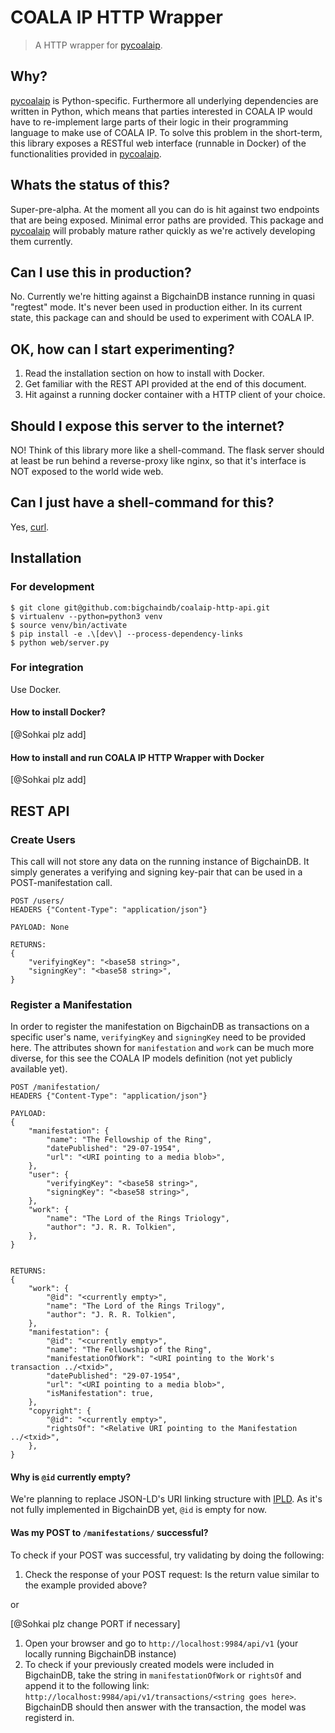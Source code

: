 # COALA IP HTTP Wrapper

> A HTTP wrapper for [pycoalaip](https://github.com/bigchaindb/pycoalaip).


## Why?

[pycoalaip](https://github.com/bigchaindb/pycoalaip) is Python-specific.
Furthermore all underlying dependencies are written in Python, which means
that parties interested in COALA IP would have to re-implement large parts of
their logic in their programming language to make use of COALA IP.
To solve this problem in the short-term, this library exposes a RESTful web
interface (runnable in Docker) of the functionalities provided in
[pycoalaip](https://github.com/bigchaindb/pycoalaip).


## Whats the status of this?

Super-pre-alpha. At the moment all you can do is hit against two endpoints that
are being exposed. Minimal error paths are provided.
This package and [pycoalaip](https://github.com/bigchaindb/pycoalaip)
will probably mature rather quickly as we're actively developing them
currently.


## Can I use this in production?

No. Currently we're hitting against a BigchainDB instance running in
quasi "regtest" mode. It's never been used in production either.
In its current state, this package can and should be used to experiment with
COALA IP.


## OK, how can I start experimenting?

1. Read the installation section on how to install with Docker.
2. Get familiar with the REST API provided at the end of this document.
3. Hit against a running docker container with a HTTP client of your choice.


## Should I expose this server to the internet?

NO! Think of this library more like a shell-command. The flask server should at
least be run behind a reverse-proxy like nginx, so that it's interface is NOT
exposed to the world wide web.


## Can I just have a shell-command for this?

Yes, [curl](https://curl.haxx.se/).


## Installation


### For development

```
$ git clone git@github.com:bigchaindb/coalaip-http-api.git
$ virtualenv --python=python3 venv
$ source venv/bin/activate
$ pip install -e .\[dev\] --process-dependency-links
$ python web/server.py
```

### For integration

Use Docker.


#### How to install Docker?
[@Sohkai plz add]


#### How to install and run COALA IP HTTP Wrapper with Docker
[@Sohkai plz add]


## REST API


### Create Users

This call will not store any data on the running instance of BigchainDB.
It simply generates a verifying and signing key-pair that can be used in a
POST-manifestation call.

```
POST /users/
HEADERS {"Content-Type": "application/json"}

PAYLOAD: None

RETURNS:
{
    "verifyingKey": "<base58 string>",
    "signingKey": "<base58 string>",
}
```


### Register a Manifestation

In order to register the manifestation on BigchainDB as transactions on a
specific user's name, `verifyingKey` and `signingKey` need to be provided here.
The attributes shown for `manifestation` and `work` can be much more diverse,
for this see the COALA IP models definition (not yet publicly available yet).

```
POST /manifestation/
HEADERS {"Content-Type": "application/json"}

PAYLOAD:
{
    "manifestation": {
        "name": "The Fellowship of the Ring",
        "datePublished": "29-07-1954",
        "url": "<URI pointing to a media blob>",
    },
    "user": {
        "verifyingKey": "<base58 string>",
        "signingKey": "<base58 string>",
    },
    "work": {
        "name": "The Lord of the Rings Triology",
        "author": "J. R. R. Tolkien",
    },
}


RETURNS:
{
    "work": {
        "@id": "<currently empty>",
        "name": "The Lord of the Rings Trilogy",
        "author": "J. R. R. Tolkien",
    },
    "manifestation": {
        "@id": "<currently empty>",
        "name": "The Fellowship of the Ring",
        "manifestationOfWork": "<URI pointing to the Work's transaction ../<txid>",
        "datePublished": "29-07-1954",
        "url": "<URI pointing to a media blob>",
        "isManifestation": true,
    },
    "copyright": {
        "@id": "<currently empty>",
        "rightsOf": "<Relative URI pointing to the Manifestation ../<txid>",
    },
}
```

#### Why is `@id` currently empty?

We're planning to replace JSON-LD's URI linking structure with
[IPLD](https://github.com/ipld/specs). As it's not fully implemented in
BigchainDB yet, `@id` is empty for now.


#### Was my POST to `/manifestations/` successful?

To check if your POST was successful, try validating by doing the following:

1. Check the response of your POST request: Is the return value similar to the
   example provided above?

or

[@Sohkai plz change PORT if necessary]
1. Open your browser and go to `http://localhost:9984/api/v1` (your locally
   running BigchainDB instance)
2. To check if your previously created models were included in BigchainDB, take
   the string in `manifestationOfWork` or `rightsOf` and append it to the
   following link: `http://localhost:9984/api/v1/transactions/<string goes here>`.
   BigchainDB should then answer with the transaction, the model was registerd
   in.
